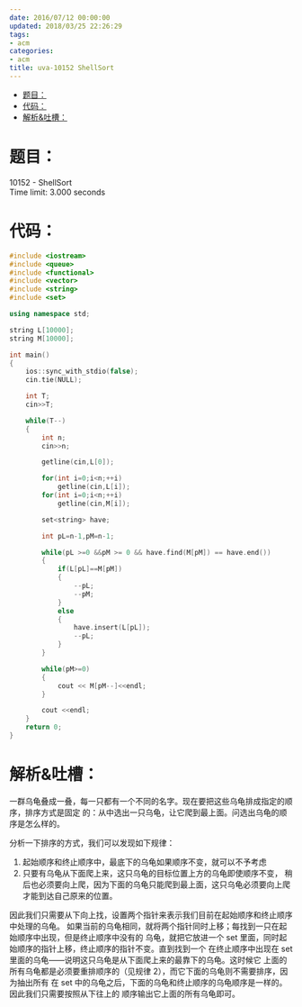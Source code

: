 ```yaml
---
date: 2016/07/12 00:00:00
updated: 2018/03/25 22:26:29
tags:
- acm
categories:
- acm
title: uva-10152 ShellSort
---
```


- [题目：](#sec-)
- [代码：](#sec-)
- [解析&吐槽：](#sec-)


# 题目：<a id="sec-"></a>

<p class="verse">
10152 - ShellSort<br />
Time limit: 3.000 seconds<br />
</p>

<div class="HTML">
<object classid="clsid:CA8A9780-280D-11CF-A24D-444553540000" width="1000" height="1200" border="0"> <param name="\_Version" value="65539"> <param name="\_ExtentX" value="20108"> <param name="\_ExtentY" value="10866"> <param name="\_StockProps" value="0"> <param name="SRC" value="pdf/test.pdf"> <object data="<https://uva.onlinejudge.org/external/101/10152.pdf>" type="application/pdf" width="1000" height="1200"> </object> </object>

</div>

# 代码：<a id="sec-"></a>

```c++
#include <iostream>
#include <queue>
#include <functional>
#include <vector>
#include <string>
#include <set>

using namespace std;

string L[10000];
string M[10000];

int main()
{
    ios::sync_with_stdio(false);
    cin.tie(NULL);

    int T;
    cin>>T;

    while(T--)
    {
        int n;
        cin>>n;

        getline(cin,L[0]);

        for(int i=0;i<n;++i)
            getline(cin,L[i]);
        for(int i=0;i<n;++i)
            getline(cin,M[i]);

        set<string> have;

        int pL=n-1,pM=n-1;

        while(pL >=0 &&pM >= 0 && have.find(M[pM]) == have.end())
        {
            if(L[pL]==M[pM])
            {
                --pL;
                --pM;
            }
            else
            {
                have.insert(L[pL]);
                --pL;
            }
        }

        while(pM>=0)
        {
            cout << M[pM--]<<endl;
        }

        cout <<endl;
    }
    return 0;
}
```

# 解析&吐槽：<a id="sec-"></a>

一群乌龟叠成一叠，每一只都有一个不同的名字。现在要把这些乌龟排成指定的顺序，排序方式是固定 的：从中选出一只乌龟，让它爬到最上面。问选出乌龟的顺序是怎么样的。

分析一下排序的方式，我们可以发现如下规律：

1.  起始顺序和终止顺序中，最底下的乌龟如果顺序不变，就可以不予考虑
2.  只要有乌龟从下面爬上来，这只乌龟的目标位置上方的乌龟即使顺序不变， 稍后也必须要向上爬，因为下面的乌龟只能爬到最上面，这只乌龟必须要向上爬才能到达自己原来的位置。

因此我们只需要从下向上找，设置两个指针来表示我们目前在起始顺序和终止顺序中处理的乌龟。 如果当前的乌龟相同，就将两个指针同时上移；每找到一只在起始顺序中出现，但是终止顺序中没有的 乌龟，就把它放进一个 set 里面，同时起始顺序的指针上移，终止顺序的指针不变。直到找到一个 在终止顺序中出现在 set 里面的乌龟——说明这只乌龟是从下面爬上来的最靠下的乌龟。这时候它 上面的所有乌龟都是必须要重排顺序的（见规律 2），而它下面的乌龟则不需要排序，因为抽出所有 在 set 中的乌龟之后，下面的乌龟和终止顺序的乌龟顺序是一样的。因此我们只需要按照从下往上的 顺序输出它上面的所有乌龟即可。
